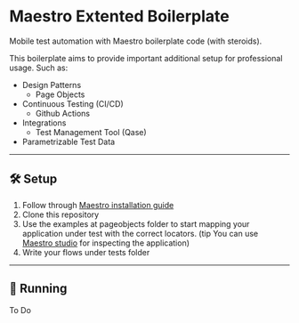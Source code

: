 # Maestro Extented Boilerplate

Mobile test automation with Maestro boilerplate code (with steroids).

This boilerplate aims to provide important additional setup for professional usage. Such as:

- Design Patterns
  - Page Objects
- Continuous Testing (CI/CD)
  - Github Actions
- Integrations
  - Test Management Tool (Qase)
- Parametrizable Test Data

---

## 🛠️ Setup

1. Follow through [Maestro installation guide](https://maestro.mobile.dev/getting-started/installing-maestro)
1. Clone this repository
1. Use the examples at pageobjects folder to start mapping your application under test with the correct locators. (tip You can use [Maestro studio](https://maestro.mobile.dev/getting-started/maestro-studio) for inspecting the application)
1. Write your flows under tests folder

---

## 🚥 Running

To Do